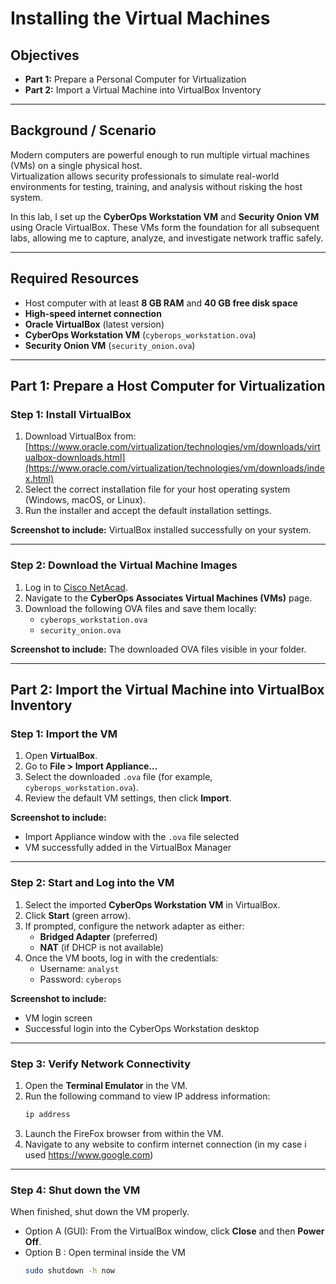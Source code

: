 # Installing the Virtual Machines

## Objectives
- **Part 1:** Prepare a Personal Computer for Virtualization  
- **Part 2:** Import a Virtual Machine into VirtualBox Inventory  

---

## Background / Scenario
Modern computers are powerful enough to run multiple virtual machines (VMs) on a single physical host.  
Virtualization allows security professionals to simulate real-world environments for testing, training, and analysis without risking the host system.  

In this lab, I set up the **CyberOps Workstation VM** and **Security Onion VM** using Oracle VirtualBox. These VMs form the foundation for all subsequent labs, allowing me to capture, analyze, and investigate network traffic safely.

---

## Required Resources
- Host computer with at least **8 GB RAM** and **40 GB free disk space**  
- **High-speed internet connection**  
- **Oracle VirtualBox** (latest version)  
- **CyberOps Workstation VM** (`cyberops_workstation.ova`)  
- **Security Onion VM** (`security_onion.ova`)  

---

## Part 1: Prepare a Host Computer for Virtualization

### Step 1: Install VirtualBox
1. Download VirtualBox from:  
   [https://www.oracle.com/virtualization/technologies/vm/downloads/virtualbox-downloads.html](https://www.oracle.com/virtualization/technologies/vm/downloads/index.html)  
2. Select the correct installation file for your host operating system (Windows, macOS, or Linux).  
3. Run the installer and accept the default installation settings.  

**Screenshot to include:** VirtualBox installed successfully on your system.

---

### Step 2: Download the Virtual Machine Images
1. Log in to [Cisco NetAcad](https://www.netacad.com).  
2. Navigate to the **CyberOps Associates Virtual Machines (VMs)** page.  
3. Download the following OVA files and save them locally:  
   - `cyberops_workstation.ova`  
   - `security_onion.ova`  

**Screenshot to include:** The downloaded OVA files visible in your folder.

---

## Part 2: Import the Virtual Machine into VirtualBox Inventory

### Step 1: Import the VM
1. Open **VirtualBox**.  
2. Go to **File > Import Appliance…**  
3. Select the downloaded `.ova` file (for example, `cyberops_workstation.ova`).  
4. Review the default VM settings, then click **Import**.  

**Screenshot to include:**  
- Import Appliance window with the `.ova` file selected  
- VM successfully added in the VirtualBox Manager  

---

### Step 2: Start and Log into the VM
1. Select the imported **CyberOps Workstation VM** in VirtualBox.  
2. Click **Start** (green arrow).  
3. If prompted, configure the network adapter as either:  
   - **Bridged Adapter** (preferred)  
   - **NAT** (if DHCP is not available)  
4. Once the VM boots, log in with the credentials:  
   - Username: `analyst`  
   - Password: `cyberops`  

**Screenshot to include:**  
- VM login screen  
- Successful login into the CyberOps Workstation desktop  

---

### Step 3: Verify Network Connectivity
1. Open the **Terminal Emulator** in the VM.  
2. Run the following command to view IP address information:  
   ```bash
   ip address
3. Launch the FireFox browser from within the VM.
4. Navigate to any website to confirm internet connection (in my case i used https://www.google.com)

---

### Step 4: Shut down the VM
When finished, shut down the VM properly.
   - Option A (GUI): From the VirtualBox window, click **Close** and then **Power Off**.
   - Option B : Open terminal inside the VM
     ```bash
     sudo shutdown -h now

